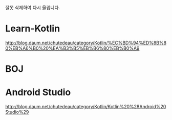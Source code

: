 잘못 삭제하여 다시 올립니다.

# Learn-Kotlin
http://blog.daum.net/chutedeau/category/Kotlin/%EC%BD%94%ED%8B%80%EB%A6%B0%20%EA%B3%B5%EB%B6%80%EB%B0%A9

# BOJ

# Android Studio
http://blog.daum.net/chutedeau/category/Kotlin/Kotlin%20%28Android%20Studio%29
